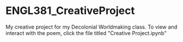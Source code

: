 # ENGL381_CreativeProject
My creative project for my Decolonial Worldmaking class.
To view and interact with the poem, click the file titled "Creative Project.ipynb"
